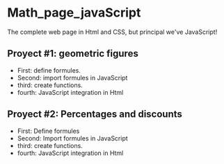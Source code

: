 # Math_page_javaScript

The complete web page in Html and CSS, but principal we've JavaScript!

## Proyect #1: geometric figures

- First: define formules.
- Second: import formules in JavaScript
- third: create functions.
- fourth: JavaScript integration in Html

## Proyect #2: Percentages and discounts

- First: Define formules
- Second: Import formules in JavaScript
- third: create functions.
- fourth: JavaScript integration in Html
